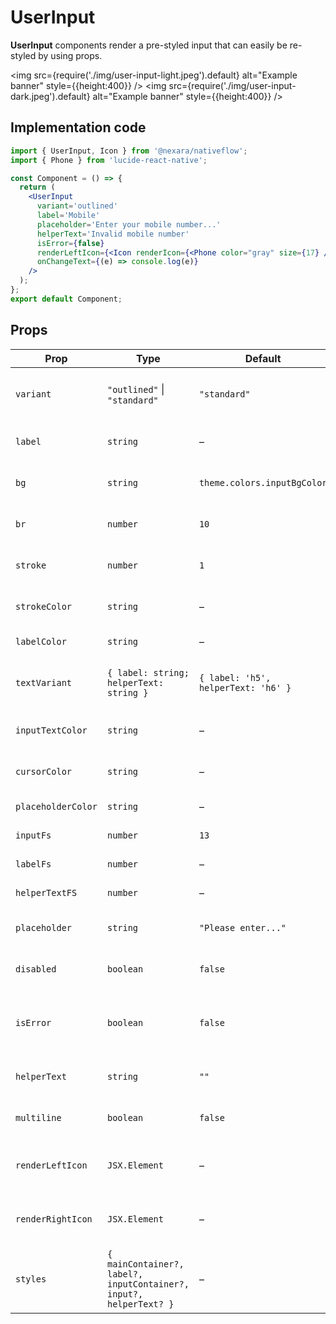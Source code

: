 # UserInput

**UserInput** components render a pre-styled input that can easily be re-styled by using props.

<img
  src={require('./img/user-input-light.jpeg').default}
  alt="Example banner"
  style={{height:400}}
/>
<img
  src={require('./img/user-input-dark.jpeg').default}
  alt="Example banner"
  style={{height:400}}
/>


## Implementation code

```jsx
import { UserInput, Icon } from '@nexara/nativeflow';
import { Phone } from 'lucide-react-native';

const Component = () => {
  return (
    <UserInput
      variant='outlined'
      label='Mobile'
      placeholder='Enter your mobile number...'
      helperText='Invalid mobile number'
      isError={false}
      renderLeftIcon={<Icon renderIcon={<Phone color="gray" size={17} />} />}
      onChangeText={(e) => console.log(e)}
    />
  );
};
export default Component;
```


## Props

| Prop | Type | Default | Description |
|------|------|---------|-------------|
| `variant` | `"outlined"` \| `"standard"` | `"standard"` | Sets the style of the input border |
| `label` | `string` | – | Sets the label of the input |
| `bg` | `string` | `theme.colors.inputBgColor` | Background color of the input |
| `br` | `number` | `10` | Border radius of the input |
| `stroke` | `number` | `1` | Border width of the input |
| `strokeColor` | `string` | – | Border color of the input |
| `labelColor` | `string` | – | Custom label color |
| `textVariant` | `{ label: string; helperText: string }` | `{ label: 'h5', helperText: 'h6' }` | Text style variants for label and helper text |
| `inputTextColor` | `string` | – | Text color for the input field |
| `cursorColor` | `string` | – | Cursor color in the input |
| `placeholderColor` | `string` | – | Placeholder text color |
| `inputFs` | `number` | `13` | Font size of input text |
| `labelFs` | `number` | – | Font size of label text |
| `helperTextFS` | `number` | – | Font size of helper text |
| `placeholder` | `string` | `"Please enter..."` | Placeholder text for the input |
| `disabled` | `boolean` | `false` | Disables the input field |
| `isError` | `boolean` | `false` | Marks input as invalid (shows error styling) |
| `helperText` | `string` | `""` | Error or helper message |
| `multiline` | `boolean` | `false` | Enables multiline input |
| `renderLeftIcon` | `JSX.Element` | – | Renders an icon to the left of the input |
| `renderRightIcon` | `JSX.Element` | – | Renders an icon to the right of the input |
| `styles` | `{ mainContainer?, label?, inputContainer?, input?, helperText? }` | – | Override styles for various sub-elements |



